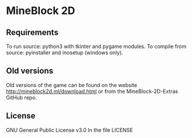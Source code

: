 # MineBlock 2D
## Requirements
To run source: python3 with tkinter and pygame modules.
To compile from source: pyinstaller and inosetup (windows only).

## Old versions
Old versions of the game can be found on the website http://mineblock2d.ml/download.html or from the MineBlock-2D-Extras GitHub repo.

## License
GNU General Public License v3.0 In the file LICENSE
